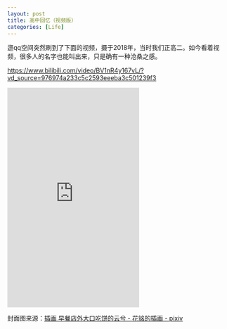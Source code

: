 ```yaml
---
layout: post
title: 高中回忆（视频版）
categories: [Life]
---
```


逛qq空间突然刷到了下面的视频，摄于2018年，当时我们正高二。如今看着视频，很多人的名字也能叫出来，只是确有一种沧桑之感。

https://www.bilibili.com/video/BV1nR4y167vL/?vd_source=976974a233c5c2593eeeba3c501239f3

<iframe src="https://www.bilibili.com/video/BV1nR4y167vL/?vd_source=976974a233c5c2593eeeba3c501239f3" scrolling="no" border="0" height="500" frameborder="no" framespacing="0" allowfullscreen="true"> </iframe>

封面图来源：[插画 早餐店外大口吃饼的云兮 - 花铭的插画 - pixiv](https://link.zhihu.com/?target=https%3A//www.pixiv.net/artworks/103573980)
